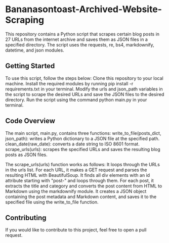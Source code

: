 # Bananasontoast-Archived-Website-Scraping
This repository contains a Python script that scrapes certain blog posts in 27 URLs from the internet archive and saves them as JSON files in a specified directory. The script uses the requests, re, bs4, markdownify, datetime, and json modules.

## Getting Started
To use this script, follow the steps below:
Clone this repository to your local machine.
Install the required modules by running pip install -r requirements.txt in your terminal.
Modify the urls and json_path variables in the script to scrape the desired URLs and save the JSON files to the desired directory.
Run the script using the command python main.py in your terminal.

## Code Overview
The main script, main.py, contains three functions:
write_to_file(posts_dict, json_path): writes a Python dictionary to a JSON file at the specified path.
clean_date(raw_date): converts a date string to ISO 8601 format.
scrape_urls(urls): scrapes the specified URLs and saves the resulting blog posts as JSON files.

The scrape_urls(urls) function works as follows:
It loops through the URLs in the urls list.
For each URL, it makes a GET request and parses the resulting HTML with BeautifulSoup.
It finds all div elements with an id attribute starting with "post-" and loops through them.
For each post, it extracts the title and category and converts the post content from HTML to Markdown using the markdownify module.
It creates a JSON object containing the post metadata and Markdown content, and saves it to the specified file using the write_to_file function.

## Contributing
If you would like to contribute to this project, feel free to open a pull request.
